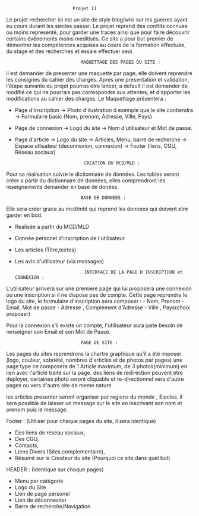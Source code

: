                              Projet II    


Le projet rechercher ici est un site de style blog/wiki sur les guerres ayant eu cours durant les siecles passer.
Le projet reprend des conflits connues ou moins representé, pour garder une traces ainsi que pour faire découvrir 
certains événements moins meditisés.
Ce site a pour but premier de démontrer les compétences acquises au cours de la formation effectuée, du stage et des recherches 
et essaie effectuer seul.


                                MAQUETTAGE DES PAGES DU SITE :
il  est demander de presenter une maquette par page, elle doivent reprendre les consignes du cahier des charges.
Apres une presentation et validation, l'étape suivante du projet pourras etre lancer, a default il est demander de modifié ce qui ne pourrais pas correspondre aux attentes, et d'apporter les modifications au cahier des charges.
      Le Maquettage présentera :

- Page d'inscription -> Photo d'ilustration d exemple que le site contiendra
                     -> Formulaire basic (Nom, prenom, Adresse, Ville, Pays)

- Page de connexion -> Logo du site 
                    -> Nom d'utilisateur et Mot de passe.
 
- Page d'article    -> Logo du site
                    -> Articles, Menu, barre de recherche
                    -> Espace utlisateur (deconnexion, connexion)
                    -> Footer (liens, CGU, Réseau sociaux)


                  


                                CREATION DU MCD/MLD :
Pour sa réalisation suivre le dictionnaire de données.
Les tables seront créer a partir du dictionnaire de données, elles comprendront les reseignements demander en base de donées.


                                BASE DE DONNEES :
Elle sera créer grace au mcd/mld qui reprend les données qui doivent etre garder en bdd.

- Realisée a partir du MCD/MLD
- Donnée personel d'inscription de l'utilisateur
- Les articles (Titre,textes)
- Les avis d'utilisateur (via messages)


                                INTERFACE DE LA PAGE D'INSCRIPTION et CONNEXION :

L'utilisateur arrivera sur une premiere page qui lui proposera une connexion ou une inscription si il ne dispose pas de compte.
Cette page reprendra le logo du site, le formulaire d'inscription sera composer :
    - Nom, Prenom
    - Email, Mot de passe
    - Adresse , Complement d'Adresse
    - Ville , Pays(choix proposer)

Pour la connexion s'il existe un compte, l'utilisateur aura juste besoin de renseigner son Email et son Mot de Passe.


                                PAGE DE SITE :
Les pages du sites reprendrons la chartre graphique qu'il a été imposer (logo, couleur, sobriété, nombres d'articles et de photos par pages)
une page type ce composera de 1 Article maximum, de 3 photos(minimum) en lien avec l'article traité sur la page.
des liens de redirection peuvent etre deployer, certaines photo seront cliquable et re-directionnel vers d'autre pages
ou vers d'autre site de meme nature.

les articles presenter seront organiser par regions du monde , Siecles.
il sera possible de laisser un message sur le site en inscrivant son nom et prenom puis le message.





Footer : (Utiliser pour chaque pages du site, il sera identique)
- Des liens de réseau sociaux, 
- Des CGU, 
- Contacts,
- Liens Divers (Sites complementaire),
- Résumé sur le Createur du site (Pourquoi ce site,dans quel but)


HEADER : (Identique sur chaque pages)
- Menu par catégorie
- Logo du Site
- Lien de page personel
- Lien de déconnexion
- Barre de recherche/Navigation







